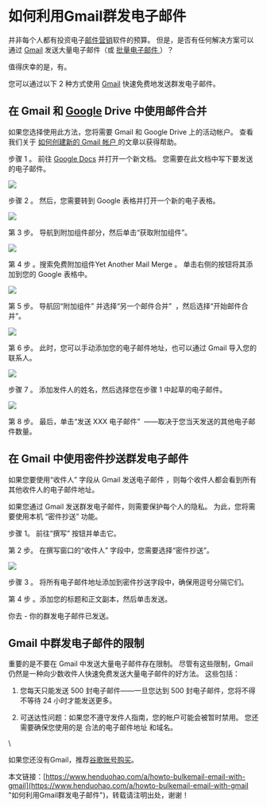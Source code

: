 # 如何利用Gmail群发电子邮件
并非每个人都有投资电子[邮件营销](https://www.henduohao.com/tag/email-marketing "EDM营销（Email Direct Marketing）也即：Email营销、电子邮件营销。EDM有多种用途，可以发送电子广告、产品信息、销售信息、市场调查、市场推广活动信息等。")软件的预算。 但是，是否有任何解决方案可以通过 [Gmail](https://www.henduohao.com/tag/gmail "Gmail是Google的免费网络邮件服务，也是世界上用户量最多的邮箱。") 发送大量电子邮件（或 [批量电子邮件 ](https://www.henduohao.com/a/best-free-bulkemail-providers)）？

值得庆幸的是，有。

您可以通过以下 2 种方式使用 [Gmail](https://www.henduohao.com/tag/gmail "Gmail是Google的免费网络邮件服务，也是世界上用户量最多的邮箱。") 快速免费地发送群发电子邮件。

## 在 Gmail 和 [Google](https://www.henduohao.com/tag/google "Google（中文譯名：谷歌）為Alphabet（字母控股）的子公司，业务范围涵盖互联网广告、互联网搜索、云计算等领域，全球最大的搜索引擎。") Drive 中使用邮件合并

如果您选择使用此方法，您将需要 Gmail 和 Google Drive 上的活动帐户。 查看我们关于 [如何创建新的 Gmail 帐户 ](https://www.henduohao.com/a/register-a-gmail)的文章以获得帮助。

步骤 1 。 前往 [Google Docs](https://www.henduohao.com/tag/google-docs "Google Docs是一套在线办公软件，包括在线文档、表格和演示文稿。") 并打开一个新文档。 您需要在此文档中写下要发送的电子邮件。

![](https://p3-juejin.byteimg.com/tos-cn-i-k3u1fbpfcp/7b1086aadb314b59b57c07c3e2eabed3~tplv-k3u1fbpfcp-zoom-1.image)

步骤 2 。 然后，您需要转到 Google 表格并打开一个新的电子表格。

![](https://p3-juejin.byteimg.com/tos-cn-i-k3u1fbpfcp/a664248819324ebf8787ee384991c57d~tplv-k3u1fbpfcp-zoom-1.image)

第 3 步。 导航到附加组件部分，然后单击“获取附加组件”。

![](https://p3-juejin.byteimg.com/tos-cn-i-k3u1fbpfcp/669918419714450ba948a4fffe2e7e6f~tplv-k3u1fbpfcp-zoom-1.image)

第 4 步 。搜索免费附加组件Yet Another Mail Merge 。 单击右侧的按钮将其添加到您的 Google 表格中。

![](https://p3-juejin.byteimg.com/tos-cn-i-k3u1fbpfcp/fefc260751be47bda629820dbc20c5b9~tplv-k3u1fbpfcp-zoom-1.image)

第 5 步。 导航回“附加组件” 并选择“另一个邮件合并”  ，然后选择“开始邮件合并”。

![](https://p3-juejin.byteimg.com/tos-cn-i-k3u1fbpfcp/698d9d1f8de5487498882c5ce4fcd8ab~tplv-k3u1fbpfcp-zoom-1.image)

第 6 步。 此时，您可以手动添加您的电子邮件地址，也可以通过 Gmail 导入您的联系人。

![](https://p3-juejin.byteimg.com/tos-cn-i-k3u1fbpfcp/9fc6822a21f7412893b998b8b5d1f3dc~tplv-k3u1fbpfcp-zoom-1.image)

步骤 7 。 添加发件人的姓名，然后选择您在步骤 1 中起草的电子邮件。

![](https://p3-juejin.byteimg.com/tos-cn-i-k3u1fbpfcp/3608c492333c473bae541057b080bc53~tplv-k3u1fbpfcp-zoom-1.image)

第 8 步。 最后，单击“发送 XXX 电子邮件”  ——取决于您当天发送的其他电子邮件数量。

## 在 Gmail 中使用密件抄送群发电子邮件

如果您要使用“收件人” 字段从 Gmail 发送电子邮件 ，则每个收件人都会看到所有其他收件人的电子邮件地址。

如果您通过 Gmail 发送群发电子邮件，则需要保护每个人的隐私。 为此，您将需要使用本机 “密件抄送” 功能。

步骤 1。 前往“撰写” 按钮并单击它。

第 2 步。 在撰写窗口的“收件人” 字段中，您需要选择“密件抄送”。

![](https://p3-juejin.byteimg.com/tos-cn-i-k3u1fbpfcp/80b1142a9c33481388313060e6b55037~tplv-k3u1fbpfcp-zoom-1.image)

步骤 3 。 将所有电子邮件地址添加到密件抄送字段中，确保用逗号分隔它们。

第 4 步 。添加您的标题和正文副本，然后单击发送。

你去 - 你的群发电子邮件已发送。

## Gmail 中群发电子邮件的限制

重要的是不要在 Gmail 中发送大量电子邮件存在限制。 尽管有这些限制，Gmail 仍然是一种向少数收件人快速免费发送大量电子邮件的好方法。 这些包括：

1. 您每天只能发送 500 封电子邮件——一旦您达到 500 封电子邮件，您将不得不等待 24 小时才能发送更多。

2. 可送达性问题：如果您不遵守发件人指南，您的帐户可能会被暂时禁用。 您还需要确保您使用的是 合法的电子邮件地址 和域名。

\


如果您还没有Gmail，推荐[谷歌账号购买](https://www.henduohao.com/tag/buy-google-account "Gmail邮箱购买 谷歌邮箱购买 Gmail购买 Google账号购买")。

本文链接：[https://www.henduohao.com/a/howto-bulkemail-email-with-gmail](https://www.henduohao.com/a/howto-bulkemail-email-with-gmail "如何利用Gmail群发电子邮件")，转载请注明出处，谢谢！